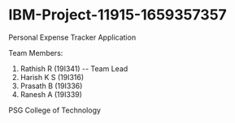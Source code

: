 # IBM-Project-11915-1659357357
Personal Expense Tracker Application

Team Members:
1. Rathish R (19I341) -- Team Lead
2. Harish K S (19I316)
3. Prasath B (19I336)
4. Ranesh A (19I339)

PSG College of Technology
